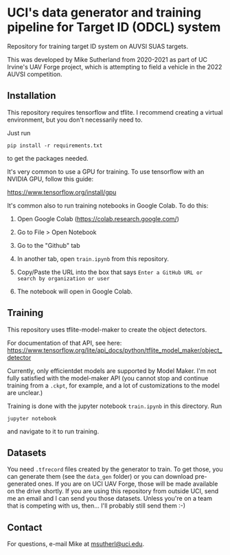 # UCI's data generator and training pipeline for Target ID (ODCL) system

Repository for training target ID system on AUVSI SUAS targets.

This was developed by Mike Sutherland from 2020-2021 as part of UC Irvine's UAV Forge project, which is attempting to field a vehicle in the 2022 AUVSI competition.

## Installation

This repository requires tensorflow and tflite. I recommend creating a virtual environment, but you don't necessarily need to.

Just run 

```
pip install -r requirements.txt
```

to get the packages needed.

It's very common to use a GPU for training. To use tensorflow with an NVIDIA GPU, follow this guide:

https://www.tensorflow.org/install/gpu

It's common also to run training notebooks in Google Colab. To do this:

1. Open Google Colab (https://colab.research.google.com/)

2. Go to File > Open Notebook

3. Go to the "Github" tab

4. In another tab, open `train.ipynb` from this repository.

5. Copy/Paste the URL into the box that says `Enter a GitHub URL or search by organization or user`

6. The notebook will open in Google Colab.

## Training

This repository uses tflite-model-maker to create the object detectors. 

For documentation of that API, see here: https://www.tensorflow.org/lite/api_docs/python/tflite_model_maker/object_detector

Currently, only efficientdet models are supported by Model Maker. I'm not fully satisfied with the model-maker API (you cannot stop and continue training from a `.ckpt`, for example, and a lot of customizations to the model are unclear.)

Training is done with the jupyter notebook `train.ipynb` in this directory. Run

```jupyter notebook```

and navigate to it to run training.

## Datasets

You need `.tfrecord` files created by the generator to train. To get those, you can generate them (see the `data_gen` folder) or you can download pre-generated ones. If you are on UCI UAV Forge, those will be made available on the drive shortly. If you are using this repository from outside UCI, send me an email and I can send you those datasets. Unless you're on a team that is competing with us, then... I'll probably still send them :-)

## Contact

For questions, e-mail Mike at msutherl@uci.edu.
